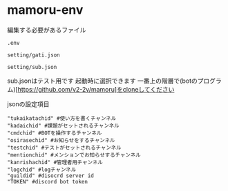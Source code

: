 # mamoru-env


編集する必要があるファイル
```
.env

setting/gati.json

setting/sub.json
```
sub.jsonはテスト用です
起動時に選択できます
一番上の階層で(botのプログラム)[https://github.com/v2-2v/mamoru]をcloneしてください

jsonの設定項目
```
"tukaikatachid" #使い方を書くチャンネル
"kadaichid" #課題がセットされるチャンネル
"cmdchid" #BOTを操作するチャンネル
"osirasechid" #お知らせをするチャンネル
"testchid" #テストがセットされるチャンネル
"mentionchid" #メンションでお知らせするチャンネル
"kanrishachid" #管理者用チャンネル
"logchid" #logチャンネル
"guildid" #disocrd server id
"TOKEN" #discord bot token
```
